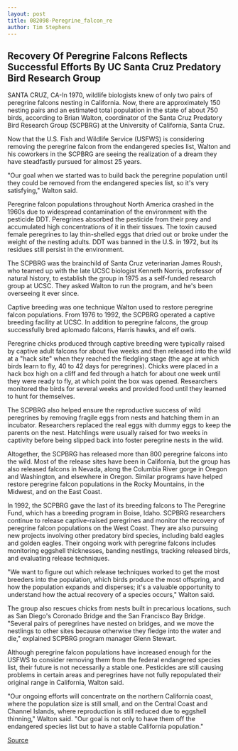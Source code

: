 ```yaml
---
layout: post
title: 082098-Peregrine_falcon_re
author: Tim Stephens
---
```


## Recovery Of Peregrine Falcons Reflects Successful Efforts By UC Santa Cruz Predatory Bird Research Group

SANTA CRUZ, CA-In 1970, wildlife biologists knew of only two pairs of peregrine falcons nesting in California. Now, there are approximately 150 nesting pairs and an estimated total population in the state of about 750 birds, according to Brian Walton, coordinator of the Santa Cruz Predatory Bird Research Group (SCPBRG) at the University of California, Santa Cruz.

Now that the U.S. Fish and Wildlife Service (USFWS) is considering removing the peregrine falcon from the endangered species list, Walton and his coworkers in the SCPBRG are seeing the realization of a dream they have steadfastly pursued for almost 25 years.

"Our goal when we started was to build back the peregrine population until they could be removed from the endangered species list, so it's very satisfying," Walton said.

Peregrine falcon populations throughout North America crashed in the 1960s due to widespread contamination of the environment with the pesticide DDT. Peregrines absorbed the pesticide from their prey and accumulated high concentrations of it in their tissues. The toxin caused female peregrines to lay thin-shelled eggs that dried out or broke under the weight of the nesting adults. DDT was banned in the U.S. in 1972, but its residues still persist in the environment.

The SCPBRG was the brainchild of Santa Cruz veterinarian James Roush, who teamed up with the late UCSC biologist Kenneth Norris, professor of natural history, to establish the group in 1975 as a self-funded research group at UCSC. They asked Walton to run the program, and he's been overseeing it ever since.

Captive breeding was one technique Walton used to restore peregrine falcon populations. From 1976 to 1992, the SCPBRG operated a captive breeding facility at UCSC. In addition to peregrine falcons, the group successfully bred aplomado falcons, Harris hawks, and elf owls.

Peregrine chicks produced through captive breeding were typically raised by captive adult falcons for about five weeks and then released into the wild at a "hack site" when they reached the fledgling stage (the age at which birds learn to fly, 40 to 42 days for peregrines). Chicks were placed in a hack box high on a cliff and fed through a hatch for about one week until they were ready to fly, at which point the box was opened. Researchers monitored the birds for several weeks and provided food until they learned to hunt for themselves.

The SCPBRG also helped ensure the reproductive success of wild peregrines by removing fragile eggs from nests and hatching them in an incubator. Researchers replaced the real eggs with dummy eggs to keep the parents on the nest. Hatchlings were usually raised for two weeks in captivity before being slipped back into foster peregrine nests in the wild.

Altogether, the SCPBRG has released more than 800 peregrine falcons into the wild. Most of the release sites have been in California, but the group has also released falcons in Nevada, along the Columbia River gorge in Oregon and Washington, and elsewhere in Oregon. Similar programs have helped restore peregrine falcon populations in the Rocky Mountains, in the Midwest, and on the East Coast.

In 1992, the SCPBRG gave the last of its breeding falcons to The Peregrine Fund, which has a breeding program in Boise, Idaho. SCPBRG researchers continue to release captive-raised peregrines and monitor the recovery of peregrine falcon populations on the West Coast. They are also pursuing new projects involving other predatory bird species, including bald eagles and golden eagles. Their ongoing work with peregrine falcons includes monitoring eggshell thicknesses, banding nestlings, tracking released birds, and evaluating release techniques.

"We want to figure out which release techniques worked to get the most breeders into the population, which birds produce the most offspring, and how the population expands and disperses; it's a valuable opportunity to understand how the actual recovery of a species occurs," Walton said.

The group also rescues chicks from nests built in precarious locations, such as San Diego's Coronado Bridge and the San Francisco Bay Bridge. "Several pairs of peregrines have nested on bridges, and we move the nestlings to other sites because otherwise they fledge into the water and die," explained SCPBRG program manager Glenn Stewart.

Although peregrine falcon populations have increased enough for the USFWS to consider removing them from the federal endangered species list, their future is not necessarily a stable one. Pesticides are still causing problems in certain areas and peregrines have not fully repopulated their original range in California, Walton said.

"Our ongoing efforts will concentrate on the northern California coast, where the population size is still small, and on the Central Coast and Channel Islands, where reproduction is still reduced due to eggshell thinning," Walton said. "Our goal is not only to have them off the endangered species list but to have a stable California population."

[Source](http://www1.ucsc.edu/news_events/press_releases/archive/98-99/08-98/082098-Peregrine_falcon_re.html "Permalink to 082098-Peregrine_falcon_re")